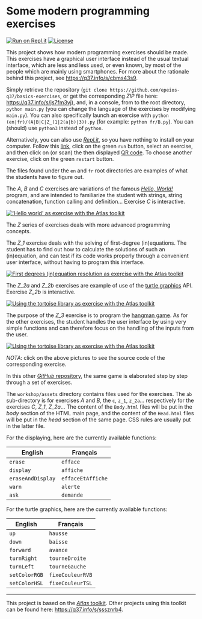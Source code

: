 <!--
    For Repl.it users: click on the green 'run' button,
    select an exercise, and click on (or scan) the then
    displayed QR code.
-->

# Some modern programming exercises

[![Run on Repl.it](https://repl.it/badge/github/epeios-q37/hangman-exercises)](https://q37.info/s/brjzr9fv) [![License](https://img.shields.io/pypi/l/atlastk.svg?style=plastic)](https://github.com/epeios-q37/basics-exercises/blob/master/LICENSE)

This project shows how modern programming exercises should be made. This exercises have a graphical user interface instead of the usual textual interface, which are less and less used, or even known, by most of the people which are mainly using smartphones. For more about the rationale behind this project, see <https://q37.info/s/cbms43s9>.

Simply retrieve the repository (`git clone https://github.com/epeios-q37/basics-exercises`, or get the corresponding *ZIP* file here: <https://q37.info/s/js7fm3vj>), and, in a console, from to the root directory,  `python main.py` (you can change the language of the exercises by modifying `main.py`). You can also specifically launch an exercise with `python (en|fr)/(A|B|C|Z_(1|2(a|b)|3)).py` (for example: `python fr/B.py`). You can (should) use `python3` instead of `python`.

Alternatively, you can also use [*Repl.it*](https://q37.info/s/mxmgq3qm), so you have nothing to install on your computer. Follow this [link](https://q37.info/s/brjzr9fv), click on the green `run` button, select an exercise, and then click on (or scan) the then displayed [QR code](https://q37.info/s/3pktvrj7). To choose another exercise, click on the green `restart` button.

The files found under the `en` and `fr` root directories are examples of what the students have to figure out.

The *A*, *B* and *C* exercises are variations of the famous [*Hello, World!*](https://q37.info/s/k9hfpjbq) program, and are intended to familiarize the student with strings, string concatenation, function calling and definition… Exercise *C* is interactive.

[!['Hello world' as exercise with the Atlas toolkit](https://q37.info/s/tmzd3rzv.png)](https://q37.info/s/xnmx7xqz)

The *Z* series of exercises deals with more advanced programming concepts.

The *Z_1* exercise deals with the solving of first-degree (in)equations. The student has to find out how to calculate the solutions of such an (in)equation, and can test if its code works properly through a convenient user interface, without having to program this interface.

[![First degrees (in)equation resolution as exercise with the Atlas toolkit](https://q37.info/s/3tmm4gmh.png)](https://q37.info/s/zkpdft9p)

The *Z_2a* and *Z_2b* exercises are example of use of the [turtle graphics](https://q37.info/s/3dwhcdfm) API. Exercise *Z_2b* is interactive.

[![Using the tortoise library as exercise with the Atlas toolkit](https://q37.info/s/34xmsbfb.png)](https://q37.info/s/3r4rn3fs)

The purpose of the *Z_3* exercise is to program the [hangman game](https://q37.info/s/gtdtk4hp). As for the other exercises, the student handles the user interface by using very simple functions and can therefore focus on the handling of the inputs from the user.

[![Using the tortoise library as exercise with the Atlas toolkit](https://q37.info/s/pnmjfw39)](https://q37.info/s/bftcf7wd)

*NOTA*: click on the above pictures to see the source code of the corresponding exercise.

In this other [*GitHub* repository](https://q37.info/s/7sxtcv7g), the same game is elaborated step by step through a set of exercises.

The `workshop/assets` directory contains files used for the exercises. The `ab` sub-directory is for exercises *A* and *B*, the `c`, `z_1`, `z_2a`… respectively for the exercises *C*, *Z_1*, *Z_2a*… The content of the `Body.html` files will be put in the *body* section of the HTML main page, and the content of the `Head.html` files will be put in the *head* section of the same page. CSS rules are usually put in the latter file.

For the displaying, here are the currently available functions:

English | Français
-|-
`erase` | `efface`
`display` | `affiche`
`eraseAndDisplay` | `effaceEtAffiche`
`warn` | `alerte`
`ask` | `demande`

For the turtle graphics, here are the currently available functions:

English | Français
-|-
`up`| `hausse`
`down`| `baisse`
`forward` | `avance`
`turnRight` | `tourneDroite`
`turnLeft` | `tourneGauche`
`setColorRGB` | `fixeCouleurRVB`
`setColorHSL` | `fixeCouleurTSL`

---

This project is based on the [*Atlas* toolkit](https://atlastk.org). Other projects using this toolkit can be found here: <https://q37.info/s/sssznrb4>.
